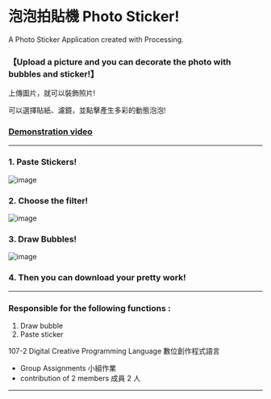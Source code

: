 # 泡泡拍貼機 Photo Sticker!

A Photo Sticker Application created with Processing.

### 【Upload a picture and you can decorate the photo with bubbles and sticker!】

上傳圖片，就可以裝飾照片!

可以選擇貼紙、濾鏡，並點擊產生多彩的動態泡泡!

### [Demonstration video](https://youtu.be/fHP3JU6b5sY)

---

### 1. Paste Stickers!

![image](https://j.gifs.com/Pjr50w.gif)

### 2. Choose the filter!

![image](https://j.gifs.com/464Yl1.gif)

### 3. Draw Bubbles!

![image](https://j.gifs.com/ywMJZ7.gif)

### 4. Then you can download your pretty work!

---

### Responsible for the following functions :

1. Draw bubble
2. Paste sticker

107-2 Digital Creative Programming Language 數位創作程式語言

- Group Assignments 小組作業
- contribution of 2 members 成員 2 人

---
